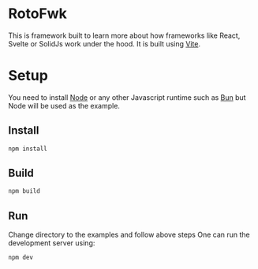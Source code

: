 # RotoFwk

This is framework built to learn more about how frameworks like React, Svelte or SolidJs work under the hood. It is built using [Vite](https://vitejs.dev/).

# Setup
 You need to install [Node](https://nodejs.org/en/) or any other Javascript runtime such as [Bun](https://bun.sh) but Node will be used as the example.

## Install

```bash
npm install
```
## Build

```bash
npm build
```

## Run
Change directory to the examples and follow above steps
One can run the development server using:

```bash
npm dev
```